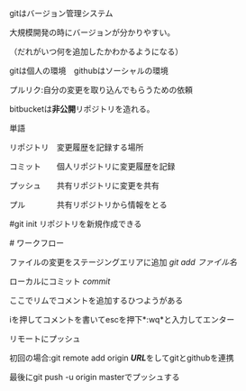 gitはバージョン管理システム



大規模開発の時にバージョンが分かりやすい。

（だれがいつ何を追加したかわかるようになる）





gitは個人の環境　githubはソーシャルの環境



プルリク:自分の変更を取り込んでもらうための依頼



bitbucketは**非公開**リポジトリを造れる。



単語

リポジトリ　変更履歴を記録する場所

コミット　　個人リポジトリに変更履歴を記録

プッシュ　　共有リポジトリに変更を共有

プル　　　　共有リポジトリから情報をとる



\#git init リポジトリを新規作成できる



\# ワークフロー

ファイルの変更をステージングエリアに追加 *git add ファイル名*



ローカルにコミット *commit*

ここでリムでコメントを追加するひつようがある

iを押してコメントを書いてescを押下*:wq*と入力してエンター



リモートにプッシュ

初回の場合:git remote add origin ***URL***をしてgitとgithubを連携

最後にgit push -u origin masterでプッシュする

